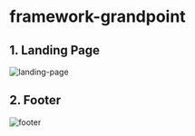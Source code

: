 # framework-grandpoint

## 1. Landing Page
![landing-page](https://github.com/MaezarAbdillah/framework-grandpoint/assets/113416817/5f5d558d-d8ac-46b7-b49d-049b42f8af97)

## 2. Footer
![footer](https://github.com/MaezarAbdillah/framework-grandpoint/assets/113416817/a2be7385-8474-4ea8-a0ba-5e41990bdb72)
 
